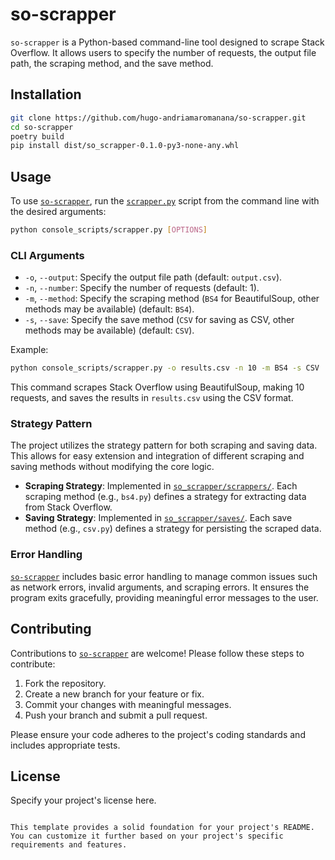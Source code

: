 # so-scrapper

`so-scrapper` is a Python-based command-line tool designed to scrape Stack Overflow. It allows users to specify the number of requests, the output file path, the scraping method, and the save method.

## Installation

```sh
git clone https://github.com/hugo-andriamaromanana/so-scrapper.git
cd so-scrapper
poetry build
pip install dist/so_scrapper-0.1.0-py3-none-any.whl
```

## Usage

To use [`so-scrapper`]("README.md"), run the [`scrapper.py`]("console_scripts/scrapper.py") script from the command line with the desired arguments:

```sh
python console_scripts/scrapper.py [OPTIONS]
```

### CLI Arguments

- `-o`, `--output`: Specify the output file path (default: `output.csv`).
- `-n`, `--number`: Specify the number of requests (default: 1).
- `-m`, `--method`: Specify the scraping method (`BS4` for BeautifulSoup, other methods may be available) (default: `BS4`).
- `-s`, `--save`: Specify the save method (`CSV` for saving as CSV, other methods may be available) (default: `CSV`).

Example:

```sh
python console_scripts/scrapper.py -o results.csv -n 10 -m BS4 -s CSV
```

This command scrapes Stack Overflow using BeautifulSoup, making 10 requests, and saves the results in `results.csv` using the CSV format.

### Strategy Pattern

The project utilizes the strategy pattern for both scraping and saving data. This allows for easy extension and integration of different scraping and saving methods without modifying the core logic.

- **Scraping Strategy**: Implemented in [`so_scrapper/scrappers/`](command:_github.copilot.openRelativePath?%5B%7B%22scheme%22%3A%22file%22%2C%22authority%22%3A%22%22%2C%22path%22%3A%22%2Fhome%2Ffo%2FEkol%2Fso-scrapper%2Fso_scrapper%2Fscrappers%2F%22%2C%22query%22%3A%22%22%2C%22fragment%22%3A%22%22%7D%5D "/home/fo/Ekol/so-scrapper/so_scrapper/scrappers/"). Each scraping method (e.g., `bs4.py`) defines a strategy for extracting data from Stack Overflow.
- **Saving Strategy**: Implemented in [`so_scrapper/saves/`](command:_github.copilot.openRelativePath?%5B%7B%22scheme%22%3A%22file%22%2C%22authority%22%3A%22%22%2C%22path%22%3A%22%2Fhome%2Ffo%2FEkol%2Fso-scrapper%2Fso_scrapper%2Fsaves%2F%22%2C%22query%22%3A%22%22%2C%22fragment%22%3A%22%22%7D%5D "/home/fo/Ekol/so-scrapper/so_scrapper/saves/"). Each save method (e.g., `csv.py`) defines a strategy for persisting the scraped data.

### Error Handling

[`so-scrapper`](command:_github.copilot.openSymbolFromReferences?%5B%7B%22%24mid%22%3A1%2C%22path%22%3A%22%2Fhome%2Ffo%2FEkol%2Fso-scrapper%2FREADME.md%22%2C%22scheme%22%3A%22file%22%7D%2C%7B%22line%22%3A0%2C%22character%22%3A0%7D%5D "README.md") includes basic error handling to manage common issues such as network errors, invalid arguments, and scraping errors. It ensures the program exits gracefully, providing meaningful error messages to the user.

## Contributing

Contributions to [`so-scrapper`](command:_github.copilot.openSymbolFromReferences?%5B%7B%22%24mid%22%3A1%2C%22path%22%3A%22%2Fhome%2Ffo%2FEkol%2Fso-scrapper%2FREADME.md%22%2C%22scheme%22%3A%22file%22%7D%2C%7B%22line%22%3A0%2C%22character%22%3A0%7D%5D "README.md") are welcome! Please follow these steps to contribute:

1. Fork the repository.
2. Create a new branch for your feature or fix.
3. Commit your changes with meaningful messages.
4. Push your branch and submit a pull request.

Please ensure your code adheres to the project's coding standards and includes appropriate tests.

## License

Specify your project's license here.

```

This template provides a solid foundation for your project's README. You can customize it further based on your project's specific requirements and features.